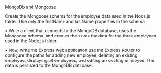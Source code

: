 MongoDb and Mongoose 


Create the Mongoose schema for the employee data used in the Node.js folder.  Use only the firstName and lastName properties 
in the schema. 

•	Write a client that connects to the MongoDB database, uses the Mongoose schema, and creates the saves the data for the three employees 
used in the Node.js folder.

•	Now, write the Express web application use the Express Router to configure the paths for adding new employee, deleting an existing 
employee, displaying all employees, and editing an existing employee. The data is persisted to the MongoDB database. 
